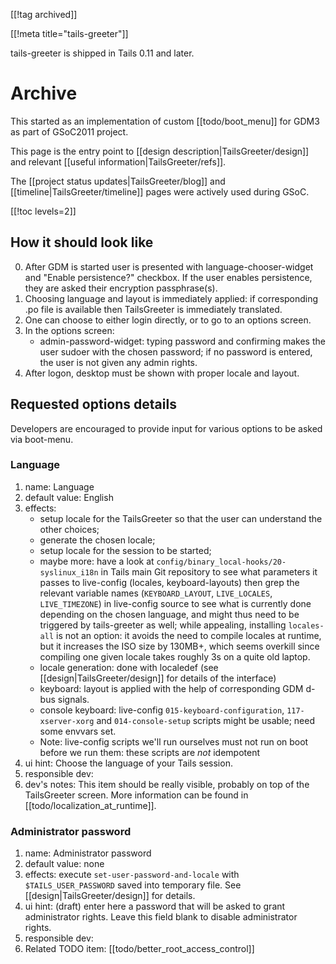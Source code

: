 [[!tag archived]]

[[!meta title="tails-greeter"]]

tails-greeter is shipped in Tails 0.11 and later.

Archive
=======

This started as an implementation of custom [[todo/boot_menu]] for GDM3 as part of GSoC2011 project.

This page is the entry point to [[design
description|TailsGreeter/design]] and relevant
[[useful information|TailsGreeter/refs]].

The [[project status
updates|TailsGreeter/blog]] and [[timeline|TailsGreeter/timeline]] pages were actively used during GSoC.

[[!toc levels=2]]

How it should look like
-----------------------

0. After GDM is started user is presented with language-chooser-widget
   and "Enable persistence?" checkbox. If the user enables
   persistence, they are asked their encryption passphrase(s).
0. Choosing language and layout is immediately applied: if
   corresponding .po file is available then TailsGreeter is
   immediately translated.
0. One can choose to either login directly, or to go to an
   options screen.
0. In the options screen:
   - admin-password-widget: typing password and confirming makes the
     user sudoer with the chosen password; if no password is entered,
     the user is not given any admin rights.
0. After logon, desktop must be shown with proper locale and layout.

Requested options details
-------------------------

Developers are encouraged to provide input for various options to be
asked via boot-menu.

### Language

1. name: Language
2. default value: English
3. effects: 
   - setup locale for the TailsGreeter so that the user can understand the other
     choices;
   - generate the chosen locale;
   - setup locale for the session to be started;
   - maybe more: have a look at
     `config/binary_local-hooks/20-syslinux_i18n` in Tails main Git
     repository to see what parameters it passes to live-config
     (locales, keyboard-layouts) then grep the relevant variable names
     (`KEYBOARD_LAYOUT`, `LIVE_LOCALES`, `LIVE_TIMEZONE`) in
     live-config source to see what is currently done depending on the
     chosen language, and might thus need to be triggered by
     tails-greeter as well; while appealing, installing `locales-all`
     is not an option: it avoids the need to compile locales at
     runtime, but it increases the ISO size by 130MB+, which seems
     overkill since compiling one given locale takes roughly 3s on
     a quite old laptop.
    * locale generation: done with localedef (see [[design|TailsGreeter/design]] for details of the interface)
    * keyboard: layout is applied with the help of corresponding GDM d-bus signals.
    * console keyboard: live-config `015-keyboard-configuration`,
      `117-xserver-xorg` and `014-console-setup` scripts might be usable;
      need some envvars set.
    * Note: live-config scripts we'll run ourselves must not run on boot
      before we run them: these scripts are *not* idempotent
4. ui hint: Choose the language of your Tails session.
5. responsible dev:
6. dev's notes: This item should be really visible, probably on top of the
   TailsGreeter screen. More information can be found in
   [[todo/localization_at_runtime]].

### Administrator password

1. name: Administrator password
2. default value: none
3. effects: execute `set-user-password-and-locale` with `$TAILS_USER_PASSWORD` saved into temporary file. See [[design|TailsGreeter/design]] for details.
4. ui hint: (draft) enter here a password that will be asked to grant administrator
   rights. Leave this field blank to disable administrator rights.
5. responsible dev:
6. Related TODO item: [[todo/better_root_access_control]]
